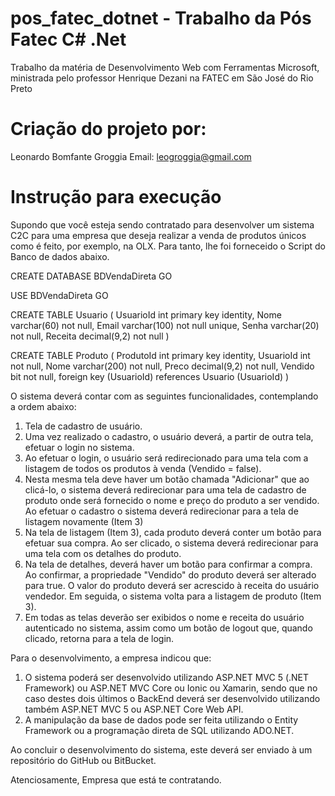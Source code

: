 # pos_fatec_dotnet - Trabalho da Pós Fatec C# .Net
Trabalho da matéria de Desenvolvimento Web com Ferramentas Microsoft, ministrada pelo professor Henrique Dezani na FATEC em São José do Rio Preto

# Criação do projeto por:
Leonardo Bomfante Groggia
Email: leogroggia@gmail.com

# Instrução para execução
Supondo que você esteja sendo contratado para desenvolver um sistema C2C para uma empresa que deseja realizar a venda de produtos únicos como é feito, por exemplo, na OLX. Para tanto, lhe foi forneceido o Script do Banco de dados abaixo.
 
CREATE DATABASE BDVendaDireta
GO
 
USE BDVendaDireta
GO
 
CREATE TABLE Usuario
(
  UsuarioId     int           primary key     identity,
  Nome          varchar(60)   not null,
  Email         varchar(100)  not null        unique,
  Senha         varchar(20)   not null,
  Receita       decimal(9,2)  not null
)
 
CREATE TABLE Produto
(
  ProdutoId     int           primary key     identity,
  UsuarioId     int           not null,
  Nome          varchar(200)  not null,
  Preco         decimal(9,2)  not null,
  Vendido       bit           not null,
  foreign key (UsuarioId) references Usuario (UsuarioId)
)
 
O sistema deverá contar com as seguintes funcionalidades, contemplando a ordem abaixo:
 
1. Tela de cadastro de usuário.
2. Uma vez realizado o cadastro, o usuário deverá, a partir de outra tela, efetuar o login no sistema.
3. Ao efetuar o login, o usuário será redirecionado para uma tela com a listagem de todos os produtos à venda (Vendido = false).
4. Nesta mesma tela deve haver um botão chamada "Adicionar" que ao clicá-lo, o sistema deverá redirecionar para uma tela de cadastro de produto onde será fornecido o nome e preço do produto a ser vendido. Ao efetuar o cadastro o sistema deverá redirecionar para a tela de listagem novamente (Item 3)
5. Na tela de listagem (Item 3), cada produto deverá conter um botão para efetuar sua compra. Ao ser clicado, o sistema deverá redirecionar para uma tela com os detalhes do produto.
6. Na tela de detalhes, deverá haver um botão para confirmar a compra. Ao confirmar, a propriedade "Vendido" do produto deverá ser alterado para true. O valor do produto deverá ser acrescido à receita do usuário vendedor. Em seguida, o sistema volta para a listagem de produto (Item 3).
7. Em todas as telas deverão ser exibidos o nome e receita do usuário autenticado no sistema, assim como um botão de logout que, quando clicado, retorna para a tela de login.
 
Para o desenvolvimento, a empresa indicou que:
 
1. O sistema poderá ser desenvolvido utilizando ASP.NET MVC 5 (.NET Framework) ou ASP.NET MVC Core ou Ionic ou Xamarin, sendo que no caso destes dois últimos o BackEnd deverá ser desenvolvido utilizando também ASP.NET MVC 5 ou ASP.NET Core Web API.
2. A manipulação da base de dados pode ser feita utilizando o Entity Framework ou a programação direta de SQL utilizando ADO.NET.
 
Ao concluir o desenvolvimento do sistema, este deverá ser enviado à um repositório do GitHub ou BitBucket.
 
Atenciosamente,
Empresa que está te contratando.